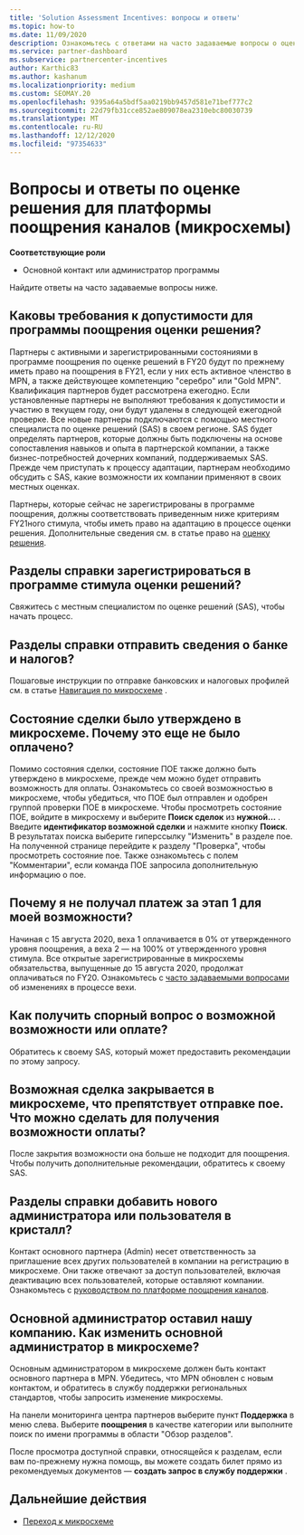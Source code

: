 ```yaml
---
title: 'Solution Assessment Incentives: вопросы и ответы'
ms.topic: how-to
ms.date: 11/09/2020
description: Ознакомьтесь с ответами на часто задаваемые вопросы о оценке решений на платформе "поощрения каналов" (микросхема).
ms.service: partner-dashboard
ms.subservice: partnercenter-incentives
author: Karthic83
ms.author: kashanum
ms.localizationpriority: medium
ms.custom: SEOMAY.20
ms.openlocfilehash: 9395a64a5bdf5aa0219bb9457d581e71bef777c2
ms.sourcegitcommit: 22d79fb31cce852ae809078ea2310ebc80030739
ms.translationtype: MT
ms.contentlocale: ru-RU
ms.lasthandoff: 12/12/2020
ms.locfileid: "97354633"
---
```

# <a name="solution-assessment-incentives-faq-for-the-channel-incentives-platform-chip"></a>Вопросы и ответы по оценке решения для платформы поощрения каналов (микросхемы) 

**Соответствующие роли**

- Основной контакт или администратор программы

Найдите ответы на часто задаваемые вопросы ниже.

## <a name="what-are-the-eligibility-requirements-for-the-solution-assessment-incentive-program"></a>Каковы требования к допустимости для программы поощрения оценки решения?

Партнеры с активными и зарегистрированными состояниями в программе поощрения по оценке решений в FY20 будут по прежнему иметь право на поощрения в FY21, если у них есть активное членство в MPN, а также действующее компетенцию "серебро" или "Gold MPN". Квалификация партнеров будет рассмотрена ежегодно.  Если установленные партнеры не выполняют требования к допустимости и участию в текущем году, они будут удалены в следующей ежегодной проверке.  Все новые партнеры подключаются с помощью местного специалиста по оценке решений (SAS) в своем регионе.  SAS будет определять партнеров, которые должны быть подключены на основе сопоставления навыков и опыта в партнерской компании, а также бизнес-потребностей дочерних компаний, поддерживаемых SAS.
Прежде чем приступать к процессу адаптации, партнерам необходимо обсудить с SAS, какие возможности их компании применяют в своих местных оценках. 

Партнеры, которые сейчас не зарегистрированы в программе поощрения, должны соответствовать приведенным ниже критериям FY21ного стимула, чтобы иметь право на адаптацию в процессе оценки решения. Дополнительные сведения см. в статье право на [оценку решения](chip-solutions-assessment-eligible.md).

## <a name="how-do-i-enroll-in-the-solution-assessments-incentive-program"></a>Разделы справки зарегистрироваться в программе стимула оценки решений?

Свяжитесь с местным специалистом по оценке решений (SAS), чтобы начать процесс.

## <a name="how-do-i-submit-my-bank-and-tax-details"></a>Разделы справки отправить сведения о банке и налогов?

Пошаговые инструкции по отправке банковских и налоговых профилей см. в статье [Навигация по микросхеме](chip-intro.md) .

## <a name="my-deal-status-has-been-approved-in-chip-why-hasnt-it-been-paid-yet"></a>Состояние сделки было утверждено в микросхеме. Почему это еще не было оплачено?

Помимо состояния сделки, состояние ПОЕ также должно быть утверждено в микросхеме, прежде чем можно будет отправить возможность для оплаты. Ознакомьтесь со своей возможностью в микросхеме, чтобы убедиться, что ПОЕ был отправлен и одобрен группой проверки ПОЕ в микросхеме. Чтобы просмотреть состояние ПОЕ, войдите в микросхему и выберите **Поиск сделок** из **нужной...** . Введите **идентификатор возможной сделки** и нажмите кнопку **Поиск**. В результатах поиска выберите гиперссылку "Изменить" в разделе пое. На полученной странице перейдите к разделу "Проверка", чтобы просмотреть состояние пое. Также ознакомьтесь с полем "Комментарии", если команда ПОЕ запросила дополнительную информацию о пое.

## <a name="why-did-i-not-receive-any-payment-for-milestone-1-for-my-opportunity"></a>Почему я не получал платеж за этап 1 для моей возможности?

Начиная с 15 августа 2020, веха 1 оплачивается в 0% от утвержденного уровня поощрения, а веха 2 — на 100% от утвержденного уровня стимула. Все открытые зарегистрированные в микросхемы обязательства, выпущенные до 15 августа 2020, продолжат оплачиваться по FY20. Ознакомьтесь с [часто задаваемыми вопросами](https://assetsprod.microsoft.com/solution-assessment-incentive-program-faq.pdf) об изменениях в процессе вехи.

## <a name="how-to-i-dispute-an-opportunity-or-payment-i-received"></a>Как получить спорный вопрос о возможной возможности или оплате?

Обратитесь к своему SAS, который может предоставить рекомендации по этому запросу.

## <a name="the-opportunity-is-closed-in-chip-which-is-preventing-me-from-uploading-poe-what-can-i-do-to-get-the-opportunity-paid"></a>Возможная сделка закрывается в микросхеме, что препятствует отправке пое. Что можно сделать для получения возможности оплаты?

После закрытия возможности она больше не подходит для поощрения. Чтобы получить дополнительные рекомендации, обратитесь к своему SAS.

## <a name="how-do-i-add-a-new-adminuser-to-chip"></a>Разделы справки добавить нового администратора или пользователя в кристалл?

Контакт основного партнера (Admin) несет ответственность за приглашение всех других пользователей в компании на регистрацию в микросхеме. Они также отвечают за доступ пользователей, включая деактивацию всех пользователей, которые оставляют компании. Ознакомьтесь с [руководством по платформе поощрения каналов](chip-intro.md).

## <a name="the-primary-admin-has-left-our-company-how-do-we-change-my-primary-admin-in-chip"></a>Основной администратор оставил нашу компанию. Как изменить основной администратор в микросхеме?

Основным администратором в микросхеме должен быть контакт основного партнера в MPN. Убедитесь, что MPN обновлен с новым контактом, и обратитесь в службу поддержки региональных стандартов, чтобы запросить изменение микросхемы.

На панели мониторинга центра партнеров выберите пункт **Поддержка** в меню слева. Выберите **поощрения** в качестве категории или выполните поиск по имени программы в области "Обзор разделов".

После просмотра доступной справки, относящейся к разделам, если вам по-прежнему нужна помощь, вы можете создать билет прямо из рекомендуемых документов — **создать запрос в службу поддержки** .

## <a name="next-steps"></a>Дальнейшие действия

- [Переход к микросхеме](chip-intro.md)
